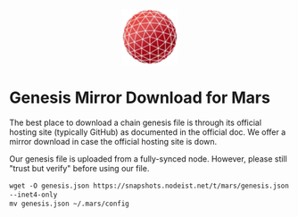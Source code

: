 <p align="center">
  <img height="100" height="auto" src="https://raw.githubusercontent.com/Nodeist/Kurulumlar/main/logos/mars.png">
</p>


# Genesis Mirror Download for Mars

The best place to download a chain genesis file is through its official hosting site (typically GitHub) as documented in the official doc. We offer a mirror download in case the official hosting site is down.

Our genesis file is uploaded from a fully-synced node. However, please still "trust but verify" before using our file.
```
wget -O genesis.json https://snapshots.nodeist.net/t/mars/genesis.json --inet4-only
mv genesis.json ~/.mars/config
```
